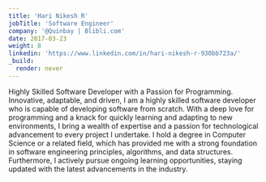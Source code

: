 ```yaml
---
title: 'Hari Nikesh R'
jobTitle: 'Software Engineer'
company: '@Quinbay | Blibli.com'
date: 2017-03-23
weight: 8
linkedin: 'https://www.linkedin.com/in/hari-nikesh-r-930bb723a/'
_build:
  render: never
---
```


Highly Skilled Software Developer with a Passion for Programming.
 Innovative, adaptable, and driven, I am a highly skilled software developer who is capable of developing software from scratch. With a deep love for programming and a knack for quickly learning and adapting to new environments, I bring a wealth of expertise and a passion for technological advancement to every project I undertake.
 I hold a degree in Computer Science or a related field, which has provided me with a strong foundation in software engineering principles, algorithms, and data structures. Furthermore, I actively pursue ongoing learning opportunities, staying updated with the latest advancements in the industry.